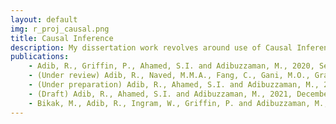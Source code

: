 ```yaml
---
layout: default
img: r_proj_causal.png
title: Causal Inference
description: My dissertation work revolves around use of Causal Inference, specifically Structural Theory of Causation, in effective use of causal exploration for healthcare datasets. Few of my theoretical worksCKH&#58; hazard ratio estimation in observational studies through backdoor adjustment on structural causal models, causal knowledge hierarchy for merging of knowledge from various sources such as data, published literature, experts' opinion, expression of pragmatic clinical trials through structural causal models. Additionally, from an application viewpoint, we are leveraging these methods in finding drug-effects and causal connections of delirium patients in the ICU, using large electronic healthcare datasets.
publications:
    - Adib, R., Griffin, P., Ahamed, S.I. and Adibuzzaman, M., 2020, September. A Causally Formulated Hazard Ratio Estimation through Backdoor Adjustment on Structural Causal Model. In Machine Learning for Healthcare Conference (pp. 376-396). PMLR.
    - (Under review) Adib, R., Naved, M.M.A., Fang, C., Gani, M.O., Grama, A., Griffin, P., Ahamed, S.I. and Adibuzzaman, M., 2021, April. CKH&#58; Causal Knowledge Hierarchy for Estimating Structural Causal Models from Data and Priors.
    - (Under preparation) Adib, R., Ahamed, S.I. and Adibuzzaman, M., 2021, December. Pragmatic Clinical Trial, through the lens of Structural Causal Model
    - (Draft) Adib, R., Ahamed, S.I. and Adibuzzaman, M., 2021, December. Causal Structure Discovery and Causal Effect Estimation from Electronic Healthcare Data&#58; A Case Study with Observational Study in Delirium Patients
    - Bikak, M., Adib, R., Ingram, W., Griffin, P. and Adibuzzaman, M., 2019. Outcomes of Use of Antipsychotic for Delirium in the ICU&#58; A Big Data Approach. In D50. Critical Care&#58; The Metamorphosis-pain, Sedation, Delirium, ICU-acquired Weakness, AND Palliative Care (pp. A6672-A6672). American Thoracic Society.
---
```

